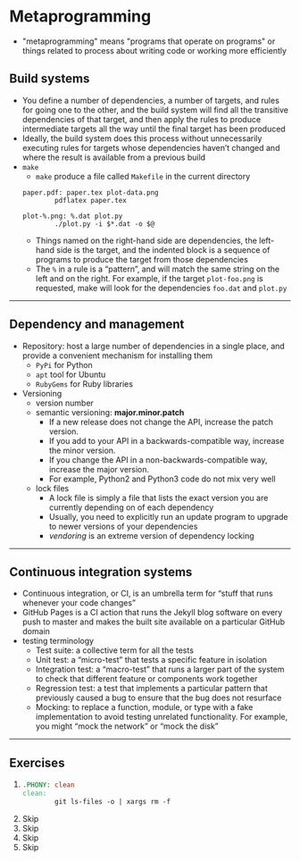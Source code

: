 # Metaprogramming
* "metaprogramming" means "programs that operate on programs" or things related to process about writing code or working more efficiently
## Build systems
* You define a number of dependencies, a number of targets, and rules for going one to the other, and the build system will find all the transitive dependencies of that target, and then apply the rules to produce intermediate targets all the way until the final target has been produced
* Ideally, the build system does this process without unnecessarily executing rules for targets whose dependencies haven’t changed and where the result is available from a previous build
* `make`
    * `make` produce a file called `Makefile` in the current directory
    ```shell
    paper.pdf: paper.tex plot-data.png
            pdflatex paper.tex

    plot-%.png: %.dat plot.py
            ./plot.py -i $*.dat -o $@
    ```
    * Things named on the right-hand side are dependencies, the left-hand side is the target, and the indented block is a sequence of programs to produce the target from those dependencies
    * The `%` in a rule is a “pattern”, and will match the same string on the left and on the right. For example, if the target `plot-foo.png` is requested, make will look for the dependencies `foo.dat` and `plot.py`

---

## Dependency and management
* Repository: host a large number of dependencies in a single place, and provide a convenient mechanism for installing them
    * `PyPi` for Python
    * `apt` tool for Ubuntu
    * `RubyGems` for Ruby libraries
* Versioning
    * version number
    * semantic versioning: **major.minor.patch**
        * If a new release does not change the API, increase the patch version.
        * If you add to your API in a backwards-compatible way, increase the minor version.
        * If you change the API in a non-backwards-compatible way, increase the major version.
        * For example, Python2 and Python3 code do not mix very well
    * lock files
        * A lock file is simply a file that lists the exact version you are currently depending on of each dependency
        * Usually, you need to explicitly run an update program to upgrade to newer versions of your dependencies
        * *vendoring* is an extreme version of dependency locking

---

## Continuous integration systems
* Continuous integration, or CI, is an umbrella term for “stuff that runs whenever your code changes”
* GitHub Pages is a CI action that runs the Jekyll blog software on every push to master and makes the built site available on a particular GitHub domain
* testing terminology
    * Test suite: a collective term for all the tests
    * Unit test: a “micro-test” that tests a specific feature in isolation
    * Integration test: a “macro-test” that runs a larger part of the system to check that different feature or components work together
    * Regression test: a test that implements a particular pattern that previously caused a bug to ensure that the bug does not resurface
    * Mocking: to replace a function, module, or type with a fake implementation to avoid testing unrelated functionality. For example, you might “mock the network” or “mock the disk”

---

## Exercises
1. 
    ```makefile
    .PHONY: clean
    clean:
            git ls-files -o | xargs rm -f
    ```
2. Skip
3. Skip
4. Skip
5. Skip
